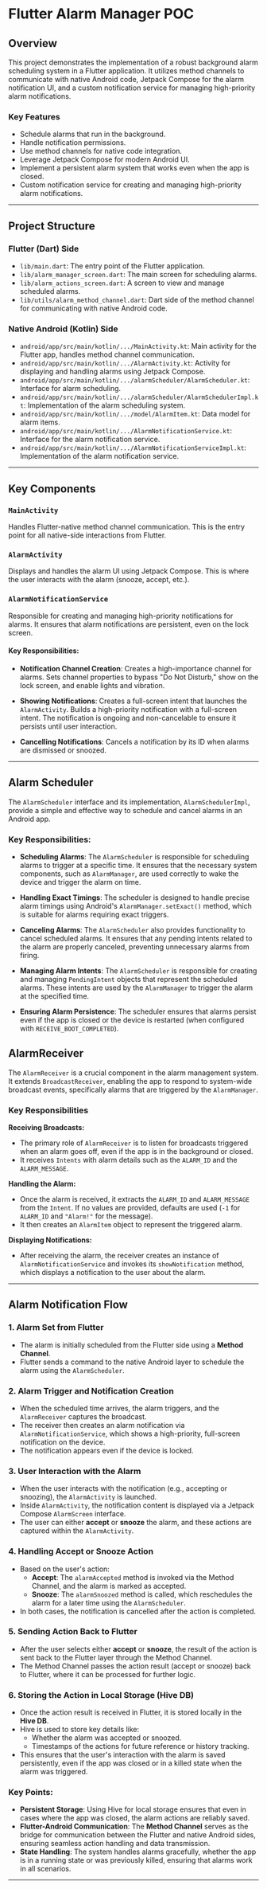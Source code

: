 # Flutter Alarm Manager POC

## Overview

This project demonstrates the implementation of a robust background alarm scheduling system in a Flutter application. It utilizes method channels to communicate with native Android code, Jetpack Compose for the alarm notification UI, and a custom notification service for managing high-priority alarm notifications.

### Key Features

- Schedule alarms that run in the background.
- Handle notification permissions.
- Use method channels for native code integration.
- Leverage Jetpack Compose for modern Android UI.
- Implement a persistent alarm system that works even when the app is closed.
- Custom notification service for creating and managing high-priority alarm notifications.

---

## Project Structure

### Flutter (Dart) Side

- `lib/main.dart`: The entry point of the Flutter application.
- `lib/alarm_manager_screen.dart`: The main screen for scheduling alarms.
- `lib/alarm_actions_screen.dart`: A screen to view and manage scheduled alarms.
- `lib/utils/alarm_method_channel.dart`: Dart side of the method channel for communicating with native Android code.

### Native Android (Kotlin) Side

- `android/app/src/main/kotlin/.../MainActivity.kt`: Main activity for the Flutter app, handles method channel communication.
- `android/app/src/main/kotlin/.../AlarmActivity.kt`: Activity for displaying and handling alarms using Jetpack Compose.
- `android/app/src/main/kotlin/.../alarmScheduler/AlarmScheduler.kt`: Interface for alarm scheduling.
- `android/app/src/main/kotlin/.../alarmScheduler/AlarmSchedulerImpl.kt`: Implementation of the alarm scheduling system.
- `android/app/src/main/kotlin/.../model/AlarmItem.kt`: Data model for alarm items.
- `android/app/src/main/kotlin/.../AlarmNotificationService.kt`: Interface for the alarm notification service.
- `android/app/src/main/kotlin/.../AlarmNotificationServiceImpl.kt`: Implementation of the alarm notification service.

---

## Key Components

### `MainActivity`
Handles Flutter-native method channel communication. This is the entry point for all native-side interactions from Flutter.

### `AlarmActivity`
Displays and handles the alarm UI using Jetpack Compose. This is where the user interacts with the alarm (snooze, accept, etc.).

### `AlarmNotificationService`
Responsible for creating and managing high-priority notifications for alarms. It ensures that alarm notifications are persistent, even on the lock screen.

#### Key Responsibilities:

- **Notification Channel Creation**: Creates a high-importance channel for alarms. Sets channel properties to bypass "Do Not Disturb," show on the lock screen, and enable lights and vibration.
  
- **Showing Notifications**: Creates a full-screen intent that launches the `AlarmActivity`. Builds a high-priority notification with a full-screen intent. The notification is ongoing and non-cancelable to ensure it persists until user interaction.
  
- **Cancelling Notifications**: Cancels a notification by its ID when alarms are dismissed or snoozed.

---

## Alarm Scheduler

The `AlarmScheduler` interface and its implementation, `AlarmSchedulerImpl`, provide a simple and effective way to schedule and cancel alarms in an Android app.

### Key Responsibilities:

- **Scheduling Alarms**: The `AlarmScheduler` is responsible for scheduling alarms to trigger at a specific time. It ensures that the necessary system components, such as `AlarmManager`, are used correctly to wake the device and trigger the alarm on time.

- **Handling Exact Timings**: The scheduler is designed to handle precise alarm timings using Android's `AlarmManager.setExact()` method, which is suitable for alarms requiring exact triggers.

- **Canceling Alarms**: The `AlarmScheduler` also provides functionality to cancel scheduled alarms. It ensures that any pending intents related to the alarm are properly canceled, preventing unnecessary alarms from firing.

- **Managing Alarm Intents**: The `AlarmScheduler` is responsible for creating and managing `PendingIntent` objects that represent the scheduled alarms. These intents are used by the `AlarmManager` to trigger the alarm at the specified time.

- **Ensuring Alarm Persistence**: The scheduler ensures that alarms persist even if the app is closed or the device is restarted (when configured with `RECEIVE_BOOT_COMPLETED`).

## AlarmReceiver



The `AlarmReceiver` is a crucial component in the alarm management system. It extends `BroadcastReceiver`, enabling the app to respond to system-wide broadcast events, specifically alarms that are triggered by the `AlarmManager`.

### Key Responsibilities

 **Receiving Broadcasts:**
   - The primary role of `AlarmReceiver` is to listen for broadcasts triggered when an alarm goes off, even if the app is in the background or closed.
   - It receives `Intents` with alarm details such as the `ALARM_ID` and the `ALARM_MESSAGE`.

**Handling the Alarm:**
   - Once the alarm is received, it extracts the `ALARM_ID` and `ALARM_MESSAGE` from the `Intent`. If no values are provided, defaults are used (`-1` for `ALARM_ID` and `"Alarm!"` for the message).
   - It then creates an `AlarmItem` object to represent the triggered alarm.

**Displaying Notifications:**
   - After receiving the alarm, the receiver creates an instance of `AlarmNotificationService` and invokes its `showNotification` method, which displays a notification to the user about the alarm.


---

## Alarm Notification Flow


### 1. **Alarm Set from Flutter**
   - The alarm is initially scheduled from the Flutter side using a **Method Channel**.
   - Flutter sends a command to the native Android layer to schedule the alarm using the `AlarmScheduler`.

### 2. **Alarm Trigger and Notification Creation**
   - When the scheduled time arrives, the alarm triggers, and the `AlarmReceiver` captures the broadcast.
   - The receiver then creates an alarm notification via `AlarmNotificationService`, which shows a high-priority, full-screen notification on the device.
   - The notification appears even if the device is locked.

### 3. **User Interaction with the Alarm**
   - When the user interacts with the notification (e.g., accepting or snoozing), the `AlarmActivity` is launched.
   - Inside `AlarmActivity`, the notification content is displayed via a Jetpack Compose `AlarmScreen` interface.
   - The user can either **accept** or **snooze** the alarm, and these actions are captured within the `AlarmActivity`.

### 4. **Handling Accept or Snooze Action**
   - Based on the user's action:
     - **Accept**: The `alarmAccepted` method is invoked via the Method Channel, and the alarm is marked as accepted.
     - **Snooze**: The `alarmSnoozed` method is called, which reschedules the alarm for a later time using the `AlarmScheduler`.
   - In both cases, the notification is cancelled after the action is completed.

### 5. **Sending Action Back to Flutter**
   - After the user selects either **accept** or **snooze**, the result of the action is sent back to the Flutter layer through the Method Channel.
   - The Method Channel passes the action result (accept or snooze) back to Flutter, where it can be processed for further logic.

### 6. **Storing the Action in Local Storage (Hive DB)**
   - Once the action result is received in Flutter, it is stored locally in the **Hive DB**.
   - Hive is used to store key details like:
     - Whether the alarm was accepted or snoozed.
     - Timestamps of the actions for future reference or history tracking.
   - This ensures that the user's interaction with the alarm is saved persistently, even if the app was closed or in a killed state when the alarm was triggered.

### Key Points:
   - **Persistent Storage**: Using Hive for local storage ensures that even in cases where the app was closed, the alarm actions are reliably saved.
   - **Flutter-Android Communication**: The **Method Channel** serves as the bridge for communication between the Flutter and native Android sides, ensuring seamless action handling and data transmission.
   - **State Handling**: The system handles alarms gracefully, whether the app is in a running state or was previously killed, ensuring that alarms work in all scenarios.


---


